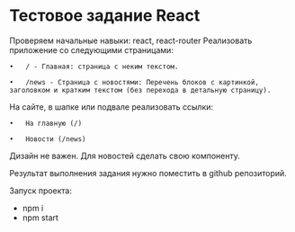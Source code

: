 # Тестовое задание React

Проверяем начальные навыки: react, react-router
Реализовать приложение со следующими страницами:

    •	/ - Главная: страница с неким текстом.

    •	/news - Страница с новостями: Перечень блоков с картинкой, заголовком и кратким текстом (без перехода в детальную страницу).

На сайте, в шапке или подвале реализовать ссылки:

    •	На главную (/)

    •	Новости (/news)

Дизайн не важен. Для новостей сделать свою компоненту.

Результат выполнения задания нужно поместить в github репозиторий.

Запуск проекта:

- npm i
- npm start